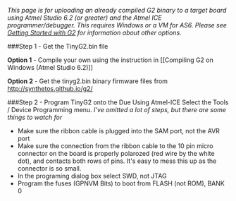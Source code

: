 _This page is for uploading an already compiled G2 binary to a target board using Atmel Studio 6.2 (or greater) and the Atmel ICE programmer/debugger. This requires Windows or a VM for AS6. Please see [Getting Started with G2](Getting-Started-with-G2) for information about other options._

###Step 1 - Get the TinyG2.bin file

**Option 1** - Compile your own using the instruction in [[Compiling G2 on Windows (Atmel Studio 6.2)]]

**Option 2** - Get the tinyg2.bin binary firmware files from http://synthetos.github.io/g2/

###Step 2 - Program TinyG2 onto the Due Using Atmel-ICE
Select the Tools / Device Programming menu. 
_I've omitted a lot of steps, but there are some things to watch for_
* Make sure the ribbon cable is plugged into the SAM port, not the AVR port
* Make sure the connection from the ribbon cable to the 10 pin micro connector on the board is properly polarozed (red wire by the white dot), and contacts both rows of pins. It's easy to mess this up as the connector is so small.
* In the programing dialog box select SWD, not JTAG
* Program the fuses (GPNVM Bits) to boot from FLASH (not ROM), BANK 0
